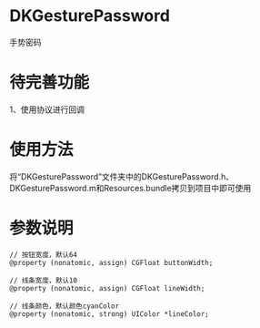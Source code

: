 # DKGesturePassword
手势密码

#	待完善功能
1、使用协议进行回调

#	使用方法
将“DKGesturePassword”文件夹中的DKGesturePassword.h、DKGesturePassword.m和Resources.bundle拷贝到项目中即可使用

#	参数说明
	// 按钮宽度，默认64
	@property (nonatomic, assign) CGFloat buttonWidth;
	
	// 线条宽度，默认10
	@property (nonatomic, assign) CGFloat lineWidth;
	
	// 线条颜色，默认颜色cyanColor
	@property (nonatomic, strong) UIColor *lineColor;
